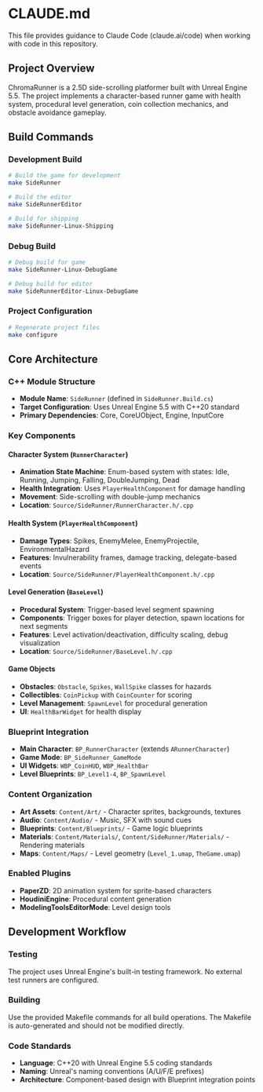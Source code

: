 # CLAUDE.md

This file provides guidance to Claude Code (claude.ai/code) when working with code in this repository.

## Project Overview

ChromaRunner is a 2.5D side-scrolling platformer built with Unreal Engine 5.5. The project implements a character-based runner game with health system, procedural level generation, coin collection mechanics, and obstacle avoidance gameplay.

## Build Commands

### Development Build
```bash
# Build the game for development
make SideRunner

# Build the editor
make SideRunnerEditor

# Build for shipping
make SideRunner-Linux-Shipping
```

### Debug Build
```bash
# Debug build for game
make SideRunner-Linux-DebugGame

# Debug build for editor
make SideRunnerEditor-Linux-DebugGame
```

### Project Configuration
```bash
# Regenerate project files
make configure
```

## Core Architecture

### C++ Module Structure
- **Module Name**: `SideRunner` (defined in `SideRunner.Build.cs`)
- **Target Configuration**: Uses Unreal Engine 5.5 with C++20 standard
- **Primary Dependencies**: Core, CoreUObject, Engine, InputCore

### Key Components

#### Character System (`RunnerCharacter`)
- **Animation State Machine**: Enum-based system with states: Idle, Running, Jumping, Falling, DoubleJumping, Dead
- **Health Integration**: Uses `PlayerHealthComponent` for damage handling
- **Movement**: Side-scrolling with double-jump mechanics
- **Location**: `Source/SideRunner/RunnerCharacter.h/.cpp`

#### Health System (`PlayerHealthComponent`)
- **Damage Types**: Spikes, EnemyMelee, EnemyProjectile, EnvironmentalHazard
- **Features**: Invulnerability frames, damage tracking, delegate-based events
- **Location**: `Source/SideRunner/PlayerHealthComponent.h/.cpp`

#### Level Generation (`BaseLevel`)
- **Procedural System**: Trigger-based level segment spawning
- **Components**: Trigger boxes for player detection, spawn locations for next segments
- **Features**: Level activation/deactivation, difficulty scaling, debug visualization
- **Location**: `Source/SideRunner/BaseLevel.h/.cpp`

#### Game Objects
- **Obstacles**: `Obstacle`, `Spikes`, `WallSpike` classes for hazards
- **Collectibles**: `CoinPickup` with `CoinCounter` for scoring
- **Level Management**: `SpawnLevel` for procedural generation
- **UI**: `HealthBarWidget` for health display

### Blueprint Integration
- **Main Character**: `BP_RunnerCharacter` (extends `ARunnerCharacter`)
- **Game Mode**: `BP_SideRunner_GameMode` 
- **UI Widgets**: `WBP_CoinHUD`, `WBP_HealthBar`
- **Level Blueprints**: `BP_Level1-4`, `BP_SpawnLevel`

### Content Organization
- **Art Assets**: `Content/Art/` - Character sprites, backgrounds, textures
- **Audio**: `Content/Audio/` - Music, SFX with sound cues
- **Blueprints**: `Content/Blueprints/` - Game logic blueprints
- **Materials**: `Content/Materials/`, `Content/SideRunner/Materials/` - Rendering materials
- **Maps**: `Content/Maps/` - Level geometry (`Level_1.umap`, `TheGame.umap`)

### Enabled Plugins
- **PaperZD**: 2D animation system for sprite-based characters
- **HoudiniEngine**: Procedural content generation
- **ModelingToolsEditorMode**: Level design tools

## Development Workflow

### Testing
The project uses Unreal Engine's built-in testing framework. No external test runners are configured.

### Building
Use the provided Makefile commands for all build operations. The Makefile is auto-generated and should not be modified directly.

### Code Standards
- **Language**: C++20 with Unreal Engine 5.5 coding standards
- **Naming**: Unreal's naming conventions (A/U/F/E prefixes)
- **Architecture**: Component-based design with Blueprint integration points